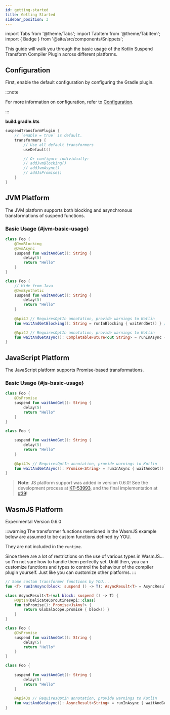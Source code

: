 ```yaml
---
id: getting-started
title: Getting Started
sidebar_position: 3
---
```


import Tabs from '@theme/Tabs';
import TabItem from '@theme/TabItem';
import { Badge } from '@site/src/components/Snippets';

This guide will walk you through the basic usage of the Kotlin Suspend Transform Compiler Plugin across different platforms.

## Configuration

First, enable the default configuration by configuring the Gradle plugin. 

:::note

For more information on configuration, refer to [Configuration](./configuration/configuration.md).

:::

**build.gradle.kts**

```kotlin
suspendTransformPlugin {
    // `enable = true` is default.
    transformers {
        // Use all default transformers
        useDefault()

        // Or configure individually:
        // addJvmBlocking()
        // addJvmAsync()
        // addJsPromise()
    }
}
```

## JVM Platform

The JVM platform supports both blocking and asynchronous transformations of suspend functions.

### Basic Usage {#jvm-basic-usage}

<Tabs>
  <TabItem value="source" label="Source">

```kotlin
class Foo {
    @JvmBlocking
    @JvmAsync
    suspend fun waitAndGet(): String {
        delay(5)
        return "Hello"
    } 
}
```

  </TabItem>
  <TabItem value="compiled" label="Compiled">

```kotlin
class Foo {
    // Hide from Java
    @JvmSynthetic
    suspend fun waitAndGet(): String {
        delay(5)
        return "Hello"
    }
    
    @Api4J // RequiresOptIn annotation, provide warnings to Kotlin
    fun waitAndGetBlocking(): String = runInBlocking { waitAndGet() } // 'runInBlocking' from the runtime provided by the plugin

    @Api4J // RequiresOptIn annotation, provide warnings to Kotlin
    fun waitAndGetAsync(): CompletableFuture<out String> = runInAsync { waitAndGet() } // 'runInAsync' from the runtime provided by the plugin
}
```

  </TabItem>
</Tabs>

## JavaScript Platform

The JavaScript platform supports Promise-based transformations.

### Basic Usage {#js-basic-usage}

<Tabs>
  <TabItem value="source" label="Source">

```kotlin
class Foo {
    @JsPromise
    suspend fun waitAndGet(): String {
        delay(5)
        return "Hello"
    } 
}
```

  </TabItem>
  <TabItem value="compiled" label="Compiled">

```kotlin
class Foo {
    
    suspend fun waitAndGet(): String {
        delay(5)
        return "Hello"
    }
    
    @Api4Js // RequiresOptIn annotation, provide warnings to Kotlin
    fun waitAndGetAsync(): Promise<String> = runInAsync { waitAndGet() } // 'runInAsync' from the runtime provided by the plugin
}
```

  </TabItem>
</Tabs>

> **Note**: JS platform support was added in version 0.6.0! See the development process at [KT-53993](https://youtrack.jetbrains.com/issue/KT-53993), and the final implementation at [#39](https://github.com/ForteScarlet/kotlin-suspend-transform-compiler-plugin/pull/39)!

## WasmJS Platform

<Badge type="primary">Experimental</Badge>
<Badge type="secondary">Version 0.6.0</Badge>

:::warning
The transformer functions mentioned in the WasmJS example below 
are assumed to be custom functions defined by YOU.

They are not included in the `runtime`. 

Since there are a lot of restrictions on the use of various types in WasmJS...
so I'm not sure how to handle them perfectly yet.
Until then, you can customize functions and types to control the behaviour of the compiler plugin yourself.
Just like you can customize other platforms.
:::

```kotlin
// Some custom transformer functions by YOU...
fun <T> runInAsync(block: suspend () -> T): AsyncResult<T> = AsyncResult(block)

class AsyncResult<T>(val block: suspend () -> T) {
    @OptIn(DelicateCoroutinesApi::class)
    fun toPromise(): Promise<JsAny?> {
        return GlobalScope.promise { block() }
    }
}
```

<Tabs>
  <TabItem value="source" label="Source">

```kotlin
class Foo {
    @JsPromise
    suspend fun waitAndGet(): String {
        delay(5)
        return "Hello"
    }
}
```

  </TabItem>
  <TabItem value="compiled" label="Compiled">

```kotlin
class Foo {
    
    suspend fun waitAndGet(): String {
        delay(5)
        return "Hello"
    }
    
    @Api4Js // RequiresOptIn annotation, provide warnings to Kotlin
    fun waitAndGetAsync(): AsyncResult<String> = runInAsync { waitAndGet() } // 'runInAsync' from the runtime provided by the plugin
}
```

  </TabItem>
</Tabs>
